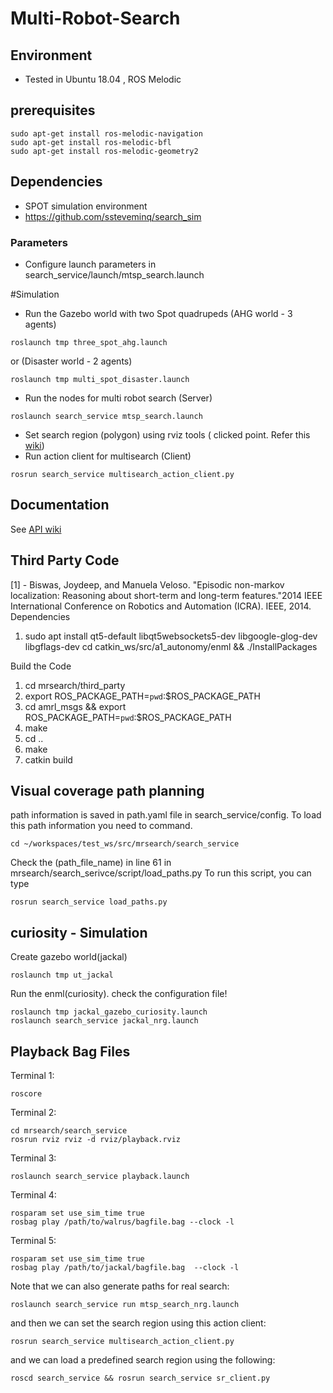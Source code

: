 # Multi-Robot-Search

## Environment
- Tested in Ubuntu 18.04 , ROS Melodic
## prerequisites 
```
sudo apt-get install ros-melodic-navigation
sudo apt-get install ros-melodic-bfl
sudo apt-get install ros-melodic-geometry2
```
## Dependencies
- SPOT simulation environment
- https://github.com/ssteveminq/search_sim


### Parameters
 - Configure launch parameters in search_service/launch/mtsp_search.launch
 

#Simulation
- Run the Gazebo world with two Spot quadrupeds (AHG world - 3 agents)
```
roslaunch tmp three_spot_ahg.launch
```
or (Disaster world - 2 agents)
```
roslaunch tmp multi_spot_disaster.launch
```

- Run the nodes for multi robot search (Server)
```
roslaunch search_service mtsp_search.launch
```
- Set search region (polygon) using rviz tools ( clicked point. Refer this [wiki](https://github.com/ssteveminq/mrsearch/wiki/API#5-demo-with-gazebo-simulation))
- Run action client for multisearch (Client)
``` 
rosrun search_service multisearch_action_client.py
```
 
## Documentation
See [API wiki](https://github.com/ssteveminq/mrsearch/wiki/API)


## Third Party Code
[1] - Biswas, Joydeep, and Manuela Veloso. "Episodic non-markov localization: Reasoning about short-term and long-term features."2014 IEEE International Conference on Robotics and Automation (ICRA). IEEE, 2014.
Dependencies
1. sudo apt install qt5-default libqt5websockets5-dev libgoogle-glog-dev libgflags-dev cd catkin_ws/src/a1_autonomy/enml && ./InstallPackages

Build the Code
1. cd mrsearch/third_party
2. export ROS_PACKAGE_PATH=`pwd`:$ROS_PACKAGE_PATH 
3. cd amrl_msgs && export ROS_PACKAGE_PATH=`pwd`:$ROS_PACKAGE_PATH 
4. make
5. cd .. 
6. make 
7. catkin build




## Visual coverage path planning 
path information is saved in path.yaml file in search_service/config. To load this path information you need to command.
```
cd ~/workspaces/test_ws/src/mrsearch/search_service
```
Check the (path_file_name) in line 61 in mrsearch/search_serivce/script/load_paths.py
To run this script, you can type
```
rosrun search_service load_paths.py
```


## curiosity - Simulation
Create gazebo world(jackal)
```
roslaunch tmp ut_jackal
```
Run the enml(curiosity). check the configuration file!
```
roslaunch tmp jackal_gazebo_curiosity.launch
roslaunch search_service jackal_nrg.launch
```

## Playback Bag Files
Terminal 1:
```
roscore
```
Terminal 2:
```
cd mrsearch/search_service
rosrun rviz rviz -d rviz/playback.rviz
```
Terminal 3:
```
roslaunch search_service playback.launch
```
Terminal 4:
```
rosparam set use_sim_time true
rosbag play /path/to/walrus/bagfile.bag --clock -l
```
Terminal 5:
```
rosparam set use_sim_time true
rosbag play /path/to/jackal/bagfile.bag  --clock -l
```

Note that we can also generate paths for real search:
```
roslaunch search_service run mtsp_search_nrg.launch
```
and then we can set the search region using this action client:
```
rosrun search_service multisearch_action_client.py
```
and we can load a predefined search region using the following:
```
roscd search_service && rosrun search_service sr_client.py
```


